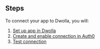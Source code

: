 ## Steps
To connect your app to Dwolla, you will:
1. [Set up app in Dwolla](#set-up-app-in-dwolla)
2. [Create and enable connection in Auth0](#create-and-enable-connection-in-auth0)
3. [Test connection](#test-connection)
